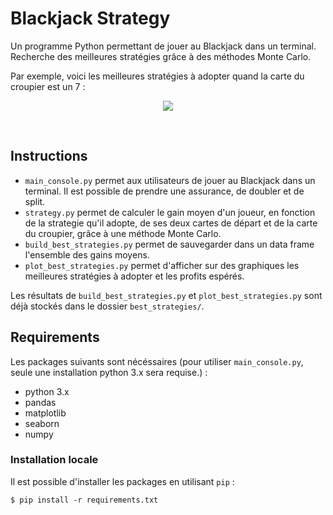 # Blackjack Strategy

Un programme Python permettant de jouer au Blackjack dans un terminal.
<br/> Recherche des meilleures stratégies grâce à des méthodes Monte Carlo.

Par exemple, voici les meilleures stratégies à adopter quand la carte du croupier est un 7 :

<p align="center">
  <img src="https://raw.githubusercontent.com/mathiasgout/blackjack_strategy/master/best_strategies/BS_dealer_7.png">
</p>

<br/>

## Instructions

- `main_console.py` permet aux utilisateurs de jouer au Blackjack dans un terminal. Il est possible de prendre une assurance, de doubler et de split.
- `strategy.py` permet de calculer le gain moyen d'un joueur, en fonction de la strategie qu'il adopte, de ses deux cartes de départ et de la carte du croupier, grâce à une méthode Monte Carlo.
- `build_best_strategies.py` permet de sauvegarder dans un data frame l'ensemble des gains moyens.
- `plot_best_strategies.py` permet d'afficher sur des graphiques les meilleures stratégies à adopter et les profits espérés.

Les résultats de `build_best_strategies.py` et `plot_best_strategies.py` sont déjà stockés dans le dossier `best_strategies/`.


## Requirements

Les packages suivants sont nécéssaires (pour utiliser `main_console.py`, seule une installation python 3.x sera requise.) : 

- python 3.x
- pandas
- matplotlib
- seaborn
- numpy

### Installation locale

Il est possible d'installer les packages en utilisant `pip` :
```
$ pip install -r requirements.txt
```
